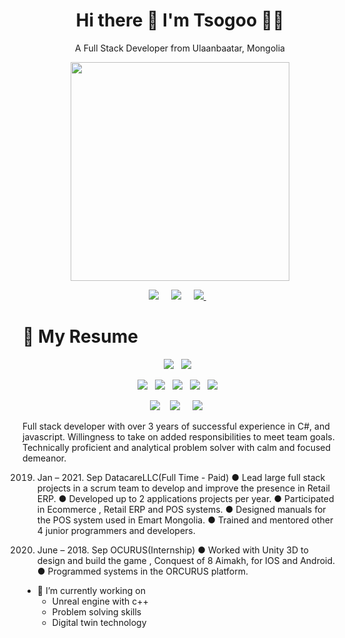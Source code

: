 
<h1 align='center'>
  Hi there 👋 I'm Tsogoo 👨‍💻
</h1>

<p align='center'>
  A Full Stack Developer from Ulaanbaatar, Mongolia
</p>

<p align='center'>
  <a href="#"><img src="https://github-readme-stats.vercel.app/api?username=tsogiinloovon&show_icons=true&count_private=true&theme=radical" width="350"></a>
</p>

<p align='center'>
  <a href="https://twitter.com/tsogiinloovon/"><img src="https://img.shields.io/badge/twitter-%231DA1F2.svg?&style=for-the-badge&logo=twitter&logoColor=white" /></a>&nbsp;&nbsp;&nbsp;&nbsp;
  <a href="https://www.linkedin.com/in/tsogiinloovon-tsogtbaatar-b4b630202/"><img src="https://img.shields.io/badge/linkedin-%230077B5.svg?&style=for-the-badge&logo=linkedin&logoColor=white" /></a>&nbsp;&nbsp;&nbsp;&nbsp;
  
  <a href="https://medium.com/@Tsogiinlovon">
    <img src="https://img.shields.io/badge/medium-%2312100E.svg?&style=for-the-badge&logo=medium&logoColor=white" />        
  </a>&nbsp;&nbsp;

</p>




<h1> 📃 My Resume </h1>
  
<p align='center'>
  <img src="https://img.shields.io/badge/JavaScript-F7DF1E?style=for-the-badge&logo=javascript&logoColor=black" />&nbsp;&nbsp;
  <img src="https://img.shields.io/badge/React-20232A?style=for-the-badge&logo=react&logoColor=61DAFB" />&nbsp;&nbsp;
</p>

<p align='center'>
  <img src="https://img.shields.io/badge/express.js-%23404d59.svg?style=for-the-badge&logo=express&logoColor=%2361DAFB" />&nbsp;&nbsp;
  <img src="https://img.shields.io/badge/Oracle-F80000?style=for-the-badge&logo=oracle&logoColor=white" />&nbsp;&nbsp;
  <img src="https://img.shields.io/badge/DJANGO-REST-ff1709?style=for-the-badge&logo=django&logoColor=white&color=ff1709&labelColor=gray" />&nbsp;&nbsp;
  <img src="https://img.shields.io/badge/.NET-5C2D91?style=for-the-badge&logo=.net&logoColor=white" />&nbsp;&nbsp;
  <img src="https://img.shields.io/badge/swift-F54A2A?style=for-the-badge&logo=swift&logoColor=white" />&nbsp;&nbsp;
</p>
<p align='center'>
  <img src="https://img.shields.io/badge/-c++-black?logo=c%2B%2B&style=social" />&nbsp;&nbsp;&nbsp;
  <img src="https://img.shields.io/badge/Java-ED8B00?style=for-the-badge&logo=java&logoColor=white" />&nbsp;&nbsp;&nbsp;&nbsp;
  <img src="https://img.shields.io/badge/Python-14354C?style=for-the-badge&logo=python&logoColor=white" />&nbsp;&nbsp;&nbsp;
</p>


Full stack developer with over 3 years of successful experience in C#, and javascript. Willingness to take on added responsibilities to meet team goals. Technically proficient and analytical problem solver with calm and focused demeanor.

2019. Jan – 2021. Sep DatacareLLC(Full Time - Paid)
  ● Lead large full stack projects in a scrum team to develop and improve the presence in Retail ERP.
  ● Developed up to 2 applications projects per year.
  ● Participated in Ecommerce , Retail ERP and POS systems.
  ● Designed manuals for the POS system used in Emart Mongolia.
  ● Trained and mentored other 4 junior programmers and developers.

2018. June – 2018. Sep OCURUS(Internship)
  ● Worked with Unity 3D to design and build the game , Conquest of 8 Aimakh, for IOS and Android.
  ● Programmed systems in the ORCURUS platform.

- 🔭 I’m currently working on
     - Unreal engine with c++
     - Problem solving skills
     - Digital twin technology 
